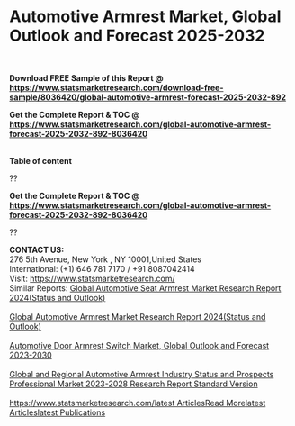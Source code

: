 <h1>Automotive Armrest Market, Global Outlook and Forecast 2025-2032</h1><br/><p><strong>Download FREE Sample of this Report @ <a href="https://www.statsmarketresearch.com/download-free-sample/8036420/global-automotive-armrest-forecast-2025-2032-892">https://www.statsmarketresearch.com/download-free-sample/8036420/global-automotive-armrest-forecast-2025-2032-892</a></strong></p>

<div><b>Get the Complete Report & TOC @ <a href="https://www.statsmarketresearch.com/global-automotive-armrest-forecast-2025-2032-892-8036420">https://www.statsmarketresearch.com/global-automotive-armrest-forecast-2025-2032-892-8036420</a></b></div>

<p><br />
<b>Table of content</b></p>

<p>??</p>

<div><b>Get the Complete Report & TOC @ <a href="https://www.statsmarketresearch.com/global-automotive-armrest-forecast-2025-2032-892-8036420">https://www.statsmarketresearch.com/global-automotive-armrest-forecast-2025-2032-892-8036420</a></b></div>

<p>??</p>

<p><b>CONTACT US:</b><br />
276 5th Avenue, New York , NY 10001,United States<br />
International: (+1) 646 781 7170 / +91 8087042414<br />
Visit: <a href="https://www.statsmarketresearch.com/">https://www.statsmarketresearch.com/</a><br />
Similar Reports: <a href="https://www.statsmarketresearch.com/global-automotive-armrest-forecast-2025-2032-892-8036420">Global Automotive Seat Armrest Market Research Report 2024(Status and Outlook)</a><br />
<br />
<a href="https://www.statsmarketresearch.com/global-automotive-armrest-forecast-2025-2032-892-8036420">Global Automotive Armrest Market Research Report 2024(Status and Outlook)</a><br />
<br />
<a href="https://www.statsmarketresearch.com/global-automotive-armrest-forecast-2025-2032-892-8036420">Automotive Door Armrest Switch Market, Global Outlook and Forecast 2023-2030</a><br />
<br />
<a href="https://www.statsmarketresearch.com/global-automotive-armrest-forecast-2025-2032-892-8036420">Global and Regional Automotive Armrest Industry Status and Prospects Professional Market 2023-2028 Research Report Standard Version</a><br />
<br />
<a href="https://gyeongbokgung.com">https://www.statsmarketresearch.com/</a><a href="https://hallyeomaritime.com">latest Articles</a><a href="https://jingwansa.com">Read More</a><a href="https://nguoiviet.jp/">latest Articles</a><a href="https://www.intelmarketresearch.com/">latest Publications</a></p>

